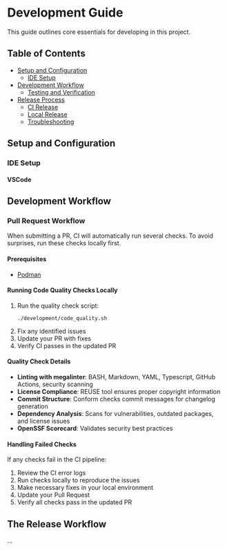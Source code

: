 # Development Guide

This guide outlines core essentials for developing in this project.

## Table of Contents
- [Setup and Configuration](#setup-and-configuration)
  - [IDE Setup](#ide-setup)
- [Development Workflow](#development-workflow)
  - [Testing and Verification](#testing-format-and-lint)
- [Release Process](#the-release-workflow)
  - [CI Release](#ci-release-process)
  - [Local Release](#local-release-process)
  - [Troubleshooting](#troubleshooting)

## Setup and Configuration

### IDE Setup

#### VSCode



## Development Workflow

### Pull Request Workflow

When submitting a PR, CI will automatically run several checks. To avoid surprises, run these checks locally first.

#### Prerequisites
- [Podman](https://podman.io/)

#### Running Code Quality Checks Locally

1. Run the quality check script:
   ```shell
   ./development/code_quality.sh
   ```
2. Fix any identified issues
3. Update your PR with fixes
4. Verify CI passes in the updated PR

#### Quality Check Details

- **Linting with megalinter**: BASH, Markdown, YAML, Typescript, GitHub Actions, security scanning
- **License Compliance**: REUSE tool ensures proper copyright information
- **Commit Structure**: Conform checks commit messages for changelog generation
- **Dependency Analysis**: Scans for vulnerabilities, outdated packages, and license issues
- **OpenSSF Scorecard**: Validates security best practices

#### Handling Failed Checks

If any checks fail in the CI pipeline:

1. Review the CI error logs
2. Run checks locally to reproduce the issues
3. Make necessary fixes in your local environment
4. Update your Pull Request
5. Verify all checks pass in the updated PR

## The Release Workflow

...
